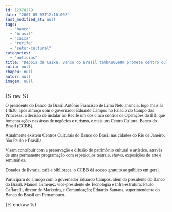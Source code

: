 ```yaml
---
id: 12378279
date: "2007-05-03T12:16:00Z"
last_modified_at: null
tags:
  - "banco"
  - "brasil"
  - "caixa"
  - "recife"
  - "setor-cultural"
categories:
  - "noticias"
title: "Depois da Caixa, Banco do Brasil tamb\u00e9m promete centro cultural no Recife"
sutia: null
chapeu: null
autor: null
imagem: null
---
```

{% raw %}
<p><P></P></p>
<p><P><FONT face=Verdana>O presidente do Banco do Brasil Antônio Francisco de Lima Neto anuncia, logo mais às 14h30, após almoço com o governador Eduardo Campos no Palácio do Campo das Princesas, a decisão de instalar no Recife um dos cinco centros de Operações do BB, que fomenta ações nas áreas de negócios e turismo, e mais um Centro Cultural Banco do Brasil (CCBB). </FONT></P></p>
<p><P><FONT face=Verdana>Atualmente existem Centros Culturais do Banco do Brasil nas cidades do Rio de Janeiro, São Paulo e Brasília. </FONT></P></p>
<p><P><FONT face=Verdana>Visam contribuir com a preservação e difusão do patrimônio cultural e artístico, através de uma permanente programação com espetáculos teatrais, shows, exposições de arte e seminários. </FONT></P></p>
<p><P><FONT face=Verdana>Dotados de livraria, café e biblioteca, o CCBB dá acesso gratuito ao público em geral. </FONT></P></p>
<p><P><FONT face=Verdana>Participam do almoço com o governador Eduardo Campos, além do presidente do Banco do Brasil, Manoel Gimenez, vice-presidente de Tecnologia e Infra-estrutura; Paulo Caffarelli, diretor de Marketing e Comunicação; Eduardo Santana, superintendente do Banco do Brasil em Pernambuco. </FONT></P> </p>
{% endraw %}
